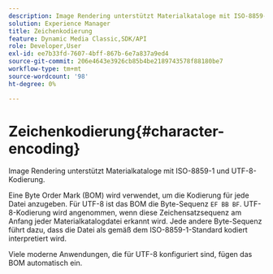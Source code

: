 ```yaml
---
description: Image Rendering unterstützt Materialkataloge mit ISO-8859-1 und UTF-8-Kodierung.
solution: Experience Manager
title: Zeichenkodierung
feature: Dynamic Media Classic,SDK/API
role: Developer,User
exl-id: ee7b33fd-7607-4bff-867b-6e7a837a9ed4
source-git-commit: 206e4643e3926cb85b4be2189743578f88180be7
workflow-type: tm+mt
source-wordcount: '98'
ht-degree: 0%

---
```


# Zeichenkodierung{#character-encoding}

Image Rendering unterstützt Materialkataloge mit ISO-8859-1 und UTF-8-Kodierung.

Eine Byte Order Mark (BOM) wird verwendet, um die Kodierung für jede Datei anzugeben. Für UTF-8 ist das BOM die Byte-Sequenz `EF BB BF`. UTF-8-Kodierung wird angenommen, wenn diese Zeichensatzsequenz am Anfang jeder Materialkatalogdatei erkannt wird. Jede andere Byte-Sequenz führt dazu, dass die Datei als gemäß dem ISO-8859-1-Standard kodiert interpretiert wird.

Viele moderne Anwendungen, die für UTF-8 konfiguriert sind, fügen das BOM automatisch ein.
